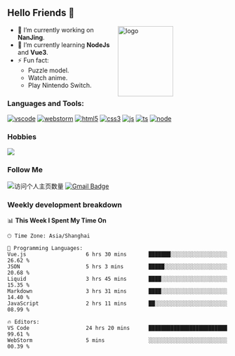 ## Hello Friends 👋

<img src="https://github-readme-stats.vercel.app/api?username=Eugeniocode&show_icons=true&theme=vue" alt="logo" height="160" align="right" width="50%" />

- 🔭 I’m currently working on **NanJing**.
- 🌱 I’m currently learning **NodeJs** and **Vue3**.
- ⚡ Fun fact: 
  - Puzzle model.
  - Watch anime.
  - Play Nintendo Switch.



### Languages and Tools:

[![vscode](https://img.shields.io/badge/Visual%20Studio%20Code-blue?style=flat-square&logo=visualstudiocode&logoColor=ffffff)]()
[![webstorm](https://img.shields.io/badge/webstorm-528DD7?style=flat-square&logo=webstorm&logoColor=#ffffff)]()
[![html5](https://img.shields.io/badge/-HTML5-F16528?style=flat-square&logo=html5&logoColor=ffffff)]()
[![css3](https://img.shields.io/badge/-CSS3-3699D5?style=flat-square&logo=css3&logoColor=ffffff)]()
[![js](https://img.shields.io/badge/-Javascript-F0DA50?style=flat-square&logo=javascript&logoColor=ffffff)]()
[![ts](https://img.shields.io/badge/-Typescript-083061?style=flat-square&logo=typescript&logoColor=ffffff)]()
[![node](https://img.shields.io/badge/-Node.js-80BD00?style=flat-square&logo=nodedotjs&logoColor=ffffff)]()


### Hobbies

![](https://img.shields.io/badge/-Nintendo%20Switch-e60012?style=flat-square&logo=nintendo%20switch&logoColor=ffffff)

### Follow Me
![访问个人主页数量](https://komarev.com/ghpvc/?username=Eugeniocode&color=blue)
[![Gmail Badge](https://img.shields.io/badge/mail-eugeniocode@yeah.net-blue?style=flat&logo=Gmail&logoColor=white&link=mailto:eugeniocode@yeah.net)](mailto:eugeniocode@yeah.net)


### Weekly development breakdown
<!--START_SECTION:waka-->
📊 **This Week I Spent My Time On** 

```text
🕑︎ Time Zone: Asia/Shanghai

💬 Programming Languages: 
Vue.js                   6 hrs 30 mins       ███████░░░░░░░░░░░░░░░░░░   26.62 % 
JSON                     5 hrs 3 mins        █████░░░░░░░░░░░░░░░░░░░░   20.68 % 
Liquid                   3 hrs 45 mins       ████░░░░░░░░░░░░░░░░░░░░░   15.35 % 
Markdown                 3 hrs 31 mins       ████░░░░░░░░░░░░░░░░░░░░░   14.40 % 
JavaScript               2 hrs 11 mins       ██░░░░░░░░░░░░░░░░░░░░░░░   08.99 % 

🔥 Editors: 
VS Code                  24 hrs 20 mins      █████████████████████████   99.61 % 
WebStorm                 5 mins              ░░░░░░░░░░░░░░░░░░░░░░░░░   00.39 % 
```


<!--END_SECTION:waka-->

